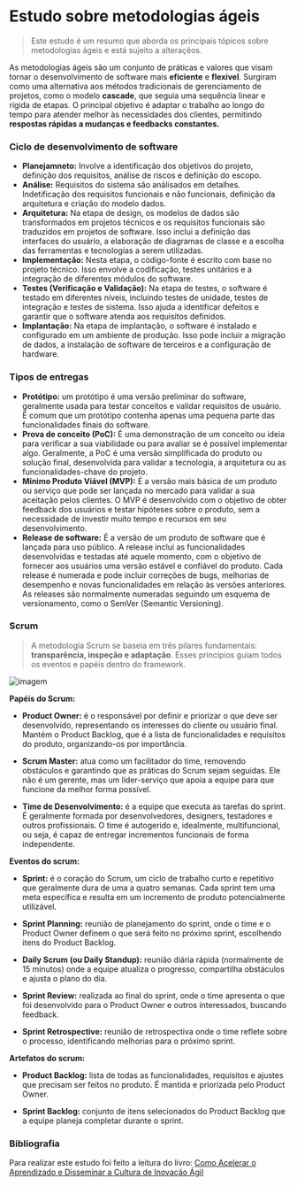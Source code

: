 # Estudo sobre metodologias ágeis

> Este estudo é um resumo que aborda os principais tópicos sobre metodologias ágeis e está sujeito a alteraçẽos.

As metodologias ágeis são um conjunto de práticas e valores que visam tornar o desenvolvimento de software mais **eficiente** e **flexível**. Surgiram como uma alternativa aos métodos tradicionais de gerenciamento de projetos, como o modelo **cascade**, que seguia uma sequência linear e rígida de etapas. O principal objetivo é adaptar o trabalho ao longo do tempo para atender melhor às necessidades dos clientes, permitindo **respostas rápidas a mudanças e feedbacks constantes.**

### Ciclo de desenvolvimento de software

- **Planejamneto:** Involve a identificação dos objetivos do projeto, definição dos requisitos, análise de riscos e definição do escopo.
- **Análise:** Requisitos do sistema são análisados em detalhes. Indetificação dos requisitos funcionais e não funcionais, definição da arquitetura e criação do modelo dados.
- **Arquitetura:** Na etapa de design, os modelos de dados são transformados em projetos técnicos e os requisitos funcionais são traduzidos em projetos de software. Isso inclui a definição das interfaces do usuário, a elaboração de diagramas de classe e a escolha das ferramentas e tecnologias a serem utilizadas.
- **Implementação:** Nesta etapa, o código-fonte é escrito com base no projeto técnico. Isso envolve a codificação, testes unitários e a integração de diferentes módulos do software.
- **Testes (Verificação e Validação):** Na etapa de testes, o software é testado em diferentes níveis, incluindo testes de unidade, testes de integração e testes de sistema. Isso ajuda a identificar defeitos e garantir que o software atenda aos requisitos definidos.
- **Implantação:** Na etapa de implantação, o software é instalado e configurado em um ambiente de produção. Isso pode incluir a migração de dados, a instalação de software de terceiros e a configuração de hardware.

### Tipos de entregas

- **Protótipo:** um protótipo é uma versão preliminar do software, geralmente usada para testar conceitos e validar requisitos de usuário. É comum que um protótipo contenha apenas uma pequena parte das funcionalidades finais do software.
- **Prova de conceito (PoC):** É uma demonstração de um conceito ou ideia para verificar a sua viabilidade ou para avaliar se é possível implementar algo. Geralmente, a PoC é uma versão simplificada do produto ou solução final, desenvolvida para validar a tecnologia, a arquitetura ou as funcionalidades-chave do projeto.
- **Mínimo Produto Viável (MVP):** É a versão mais básica de um produto ou serviço que pode ser lançada no mercado para validar a sua aceitação pelos clientes. O MVP é desenvolvido com o objetivo de obter feedback dos usuários e testar hipóteses sobre o produto, sem a necessidade de investir muito tempo e recursos em seu desenvolvimento.
- **Release de software:** É a versão de um produto de software que é lançada para uso público. A release inclui as funcionalidades desenvolvidas e testadas até aquele momento, com o objetivo de fornecer aos usuários uma versão estável e confiável do produto. Cada release é numerada e pode incluir correções de bugs, melhorias de desempenho e novas funcionalidades em relação às versões anteriores. As releases são normalmente numeradas seguindo um esquema de versionamento, como o SemVer (Semantic Versioning).


###  Scrum

 > A metodologia Scrum se baseia em três pilares fundamentais: **transparência, inspeção e adaptação**. Esses princípios guiam todos os eventos e papéis dentro do framework.

![imagem](https://rochacarla.github.io/Onboarding/assets/figs/scrum.png)

**Papéis do Scrum:**

- **Product Owner:** é o responsável por definir e priorizar o que deve ser desenvolvido, representando os interesses do cliente ou usuário final. Mantém o Product Backlog, que é a lista de funcionalidades e requisitos do produto, organizando-os por importância.

- **Scrum Master:** atua como um facilitador do time, removendo obstáculos e garantindo que as práticas do Scrum sejam seguidas. Ele não é um gerente, mas um líder-serviço que apoia a equipe para que funcione da melhor forma possível.

- **Time de Desenvolvimento:** é a equipe que executa as tarefas do sprint. É geralmente formada por desenvolvedores, designers, testadores e outros profissionais. O time é autogerido e, idealmente, multifuncional, ou seja, é capaz de entregar incrementos funcionais de forma independente.

**Eventos do scrum:**

- **Sprint:** é o coração do Scrum, um ciclo de trabalho curto e repetitivo que geralmente dura de uma a quatro semanas. Cada sprint tem uma meta específica e resulta em um incremento de produto potencialmente utilizável.

- **Sprint Planning:** reunião de planejamento do sprint, onde o time e o Product Owner definem o que será feito no próximo sprint, escolhendo itens do Product Backlog.

- **Daily Scrum (ou Daily Standup):** reunião diária rápida (normalmente de 15 minutos) onde a equipe atualiza o progresso, compartilha obstáculos e ajusta o plano do dia.

- **Sprint Review:** realizada ao final do sprint, onde o time apresenta o que foi desenvolvido para o Product Owner e outros interessados, buscando feedback.

- **Sprint Retrospective:** reunião de retrospectiva onde o time reflete sobre o processo, identificando melhorias para o próximo sprint.

**Artefatos do scrum:**

- **Product Backlog:** lista de todas as funcionalidades, requisitos e ajustes que precisam ser feitos no produto. É mantida e priorizada pelo Product Owner.

- **Sprint Backlog:** conjunto de itens selecionados do Product Backlog que a equipe planeja completar durante o sprint.



### Bibliografia

Para realizar este estudo foi feito a leitura do livro: [Como Acelerar o Aprendizado e Disseminar a Cultura de Inovação Ágil](https://rochacarla.github.io/Onboarding/)
